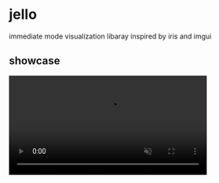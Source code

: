 # jello

immediate mode visualization libaray
inspired by iris and imgui

## showcase

<video
    src="https://github.com/ratplier/jello/raw/refs/heads/master/assets/demo.mp4"
    width="80%"
    controls="controls"
    muted="muted"
    autoplay="autoplay"
    loop="loop">
</video>
